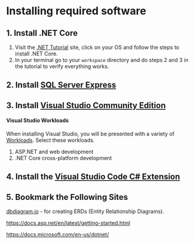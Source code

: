 # Installing required software

## 1. Install .NET Core

1. Visit the [.NET Tutorial](https://www.microsoft.com/net/learn/get-started-with-dotnet-tutorial) site, click on your OS and follow the steps to install .NET Core.
1. In your terminal go to your `workspace` directory and do steps 2 and 3 in the tutorial to verify everything works.

## 2. Install [SQL Server Express](https://www.microsoft.com/en-us/sql-server/sql-server-editions-express)

## 3. Install [Visual Studio Community Edition](https://visualstudio.microsoft.com/vs/community/)

#### Visual Studio Workloads

When installing Visual Studio, you will be presented with a variety of [Workloads](https://visualstudio.microsoft.com/vs/support/selecting-workloads-visual-studio-2017/). Select these workloads.

1. ASP.NET and web development
1. .NET Core cross-platform development

## 4. Install the [Visual Studio Code C# Extension](https://code.visualstudio.com/Docs/languages/csharp)

## 5. Bookmark the Following Sites

 [dbdiagram.io](http://dbdiagram.io) - for creating ERDs (Entity Relationship Diagrams).

https://docs.asp.net/en/latest/getting-started.html

https://docs.microsoft.com/en-us/dotnet/
